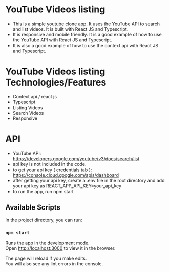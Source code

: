 # YouTube Videos listing

- This is a simple youtube clone app. It uses the YouTube API to search and list videos. It is built with React JS and Typescript.
- It is responsive and mobile friendly. It is a good example of how to use the YouTube API with React JS and Typescript.
- It is also a good example of how to use the context api with React JS and Typescript.

# YouTube Videos listing Technologies/Features

- Context api / react js
- Typescript
- Listing Videos
- Search Videos
- Responsive

# API

- YouTube API: https://developers.google.com/youtube/v3/docs/search/list
- api key is not included in the code.
- to get your api key ( credentials tab ): https://console.cloud.google.com/apis/dashboard
- after getting your api key, create a .env file in the root directory and add your api key as REACT_APP_API_KEY=your_api_key
- to run the app, run npm start

## Available Scripts

In the project directory, you can run:

### `npm start`

Runs the app in the development mode.\
Open [http://localhost:3000](http://localhost:3000) to view it in the browser.

The page will reload if you make edits.\
You will also see any lint errors in the console.
